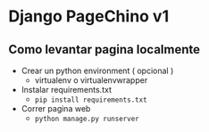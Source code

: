 # Django PageChino v1

## Como levantar pagina localmente

* Crear un python environment ( opcional )
  * virtualenv o virtualenvwrapper
* Instalar requirements.txt 
  * `pip install requirements.txt`
* Correr pagina web
  * `python manage.py runserver`
